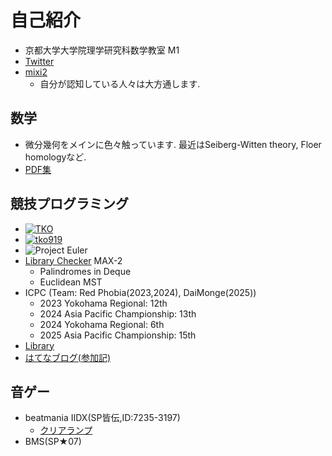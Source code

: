 # 自己紹介

- 京都大学大学院理学研究科数学教室 M1
- [Twitter](https://x.com/tko919_)
- [mixi2](https://mixi.social/@tko919)
    - 自分が認知している人々は大方通します.

## 数学
- 微分幾何をメインに色々触っています. 最近はSeiberg-Witten theory, Floer homologyなど.
- [PDF集](math/index.md)

## 競技プログラミング

- [![TKO](https://img.shields.io/endpoint?url=https%3A%2F%2Fatcoder-badges.now.sh%2Fapi%2Fatcoder%2Fjson%2FTKO)](https://atcoder.jp/users/TKO)
- [![tko919](https://img.shields.io/endpoint?url=https%3A%2F%2Fatcoder-badges.now.sh%2Fapi%2Fcodeforces%2Fjson%2Ftko919)](https://codeforces.com/profile/tko919)
- ![Project Euler](https://projecteuler.net/profile/tko919.png)
- [Library Checker](https://judge.yosupo.jp/) MAX-2
    - Palindromes in Deque
    - Euclidean MST
- ICPC (Team: Red Phobia(2023,2024), DaiMonge(2025))
    - 2023 Yokohama Regional: 12th
    - 2024 Asia Pacific Championship: 13th
    - 2024 Yokohama Regional: 6th
    - 2025 Asia Pacific Championship: 15th
- [Library](https://tko919.github.io/library/)
- [はてなブログ(参加記)](https://tk0-math.hatenablog.com/)

## 音ゲー
- beatmania IIDX(SP皆伝,ID:7235-3197)
    - [クリアランプ](https://sp12.iidx.app/sheets/7235-3197/hard)
- BMS(SP★07)

